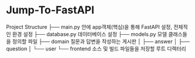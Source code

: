 # Jump-To-FastAPI

Project Structure
├── main.py        안에 app객체(핵심)을 통해 FastAPI 설정, 전체적인 환경 설정
├── database.py   데이터베이스 설정
├── models.py     모델 클래스들을 정의할 파일
├── domain        질문과 답변을 작성하는 게시판
│   ├── answer
│   ├── question
│   └── user
└── frontend       소스 및 빌드 파일들을 저장할 루트 디렉터리
